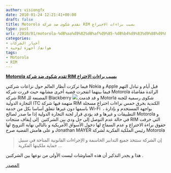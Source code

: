 ```yaml
---
author: visiongfx
date: 2010-01-24 12:21:41+00:00
draft: false
title: Motorola تقدم شكوى ضد شركة RIM بسبب براءات الاختراع
type: post
url: /2010/01/motorola-%d8%aa%d9%82%d8%af%d9%85-%d8%b4%d9%83%d9%88%d9%89-%d8%b6%d8%af-%d8%b4%d8%b1%d9%83%d8%a9-rim-%d8%a8%d8%b3%d8%a8%d8%a8-%d8%a8%d8%b1%d8%a7%d8%a1%d8%a7%d8%aa-%d8%a7%d9%84%d8%a7%d8%ae%d8%aa%d8%b1/
categories:
- أخبار الشركات
- هواتف/ أجهزة لوحية
tags:
- Motorola
- RIM
---
```


[**Motorola تقدم شكوى ضد شركة RIM بسبب براءات الاختراع**](https://www.it-scoop.com/2010/01/motorola-%d8%aa%d9%82%d8%af%d9%85-%d8%b4%d9%83%d9%88%d9%89-%d8%b6%d8%af-%d8%b4%d8%b1%d9%83%d8%a9-rim-%d8%a8%d8%b3%d8%a8%d8%a8-%d8%a8%d8%b1%d8%a7%d8%a1%d8%a7%d8%aa-%d8%a7%d9%84%d8%a7%d8%ae%d8%aa%d8%b1/)


فيما تركزت أنظار العالم حول نزاعات شركتي Nokia و Apple قبل أيام و تبادل التهم فيما بينهما انفجرت قضية أخرى مشابهة حيث قررت شركة Motorola الرائدة مقاضاة شركة RIM المصنعة للـ Blackberry
[![](https://www.it-scoop.com/wp-content/uploads/2010/01/rim-vs-motorola.jpg)
](https://www.it-scoop.com/2010/01/motorola-%d8%aa%d9%82%d8%af%d9%85-%d8%b4%d9%83%d9%88%d9%89-%d8%b6%d8%af-%d8%b4%d8%b1%d9%83%d8%a9-rim-%d8%a8%d8%b3%d8%a8%d8%a8-%d8%a8%d8%b1%d8%a7%d8%a1%d8%a7%d8%aa-%d8%a7%d9%84%d8%a7%d8%ae%d8%aa%d8%b1/)
و قد قدمت Motorla شكوى رسمية للجنة التجارة الدولية ITC متهمة فيها شركة RIM الكندية بخرق خمس براءات اختراع مسجلة باسمها دون غيرها تتعلق أساسا بكل من خدمة Wi-Fi  ، بواجهة المستخدم و بإدارة التطبيقات و غيرها و قد يؤدي قرار لجنة التجارة الدولية إذا ما صدر لصالح Motorola  و في حالة عدم التوصل إلى حل ودي بين الشركتين  إلى إيقاف منتجات RIM التي خرقت حقوق براءة الاختراع و عدم السماح لها دخول الأسواق الأمريكية و بالتالي نهاية الترويج لها و على هامش القضية صرح Jonathan MAYER رئيس الملكية الفكرية لشركة Motorola


<blockquote>إن الشركة ستتخذ جميع التدابير الحاسمة و الإجراءات القانونية المتاحة في سبيل حماية ملكيتها الفكرية ...</blockquote>


هذا و يجدر التذكير أن هذه المناوشات ليست الأولى من نوعها بين الشركتين .

[المصدر](http://www.engadget.com/2010/01/22/motorola-asks-itc-to-ban-blackberry-imports/)
